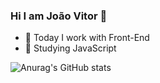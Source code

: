 ### Hi I am João Vitor  👋

- 🔭 Today I work with Front-End
- 🌱 Studying JavaScript

![Anurag's GitHub stats](https://github.com/JoaoVitorcan/api?username=anuraghazra&show_icons=true&theme=radical)
